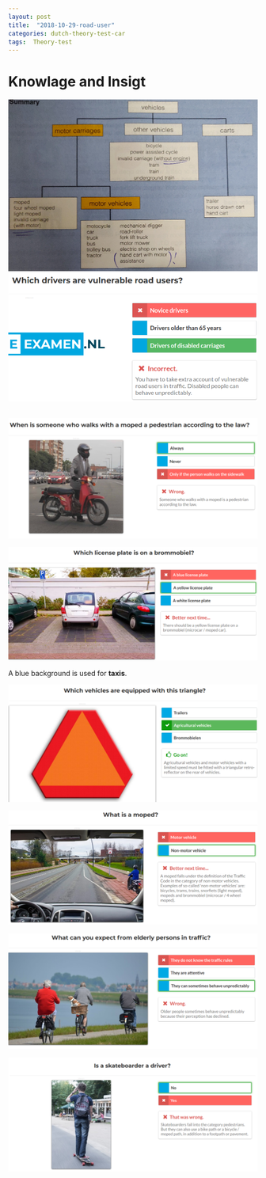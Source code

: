 ```yaml
---
layout: post
title:  "2018-10-29-road-user"
categories: dutch-theory-test-car
tags:  Theory-test 
---
```


# Knowlage and Insigt
![](/images/2018-10-29-06-56-04.png)
![](/images/2018-10-29-06-58-28.png)
![](/images/2018-10-29-07-09-36.png)

![](/images/2019-01-13-20-41-10.png)

![](/images/2019-01-13-20-44-37.png)

A blue background is used for **taxis**.

![](/images/2019-01-13-20-48-49.png)

![](/images/2019-01-13-20-51-45.png)

![](/images/2019-01-13-20-53-11.png)

![](/images/2019-01-13-20-55-03.png)

